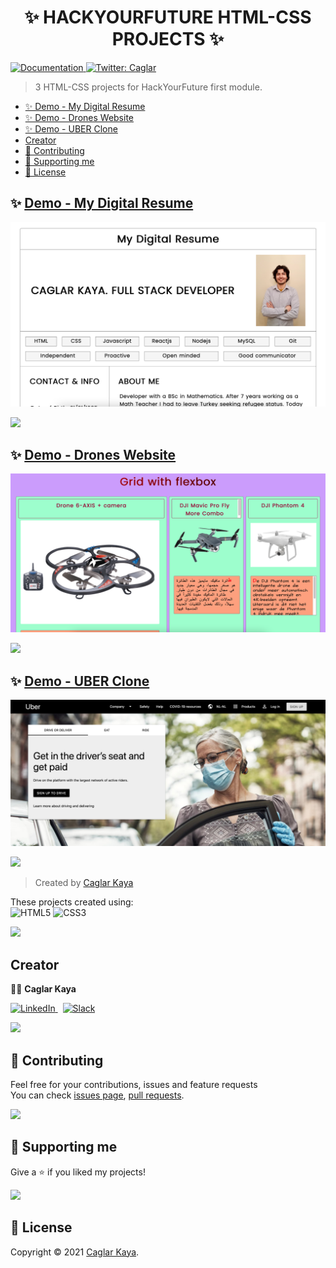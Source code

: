 <h1 align="center" id="top">✨ HACKYOURFUTURE HTML-CSS PROJECTS ✨</h1>

<p>
  <a href="https://github.com/caglar-kaya/HYF-Module-HTMLCSSGIT/blob/main/README.md" target="_blank">
    <img alt="Documentation" src="https://img.shields.io/badge/documentation-yes-brightgreen.svg" />
  </a>
  <a href="https://twitter.com/CaglarK16638237" target="_blank">
    <img alt="Twitter: Caglar" src="https://img.shields.io/twitter/follow/Caglar.svg?style=social" />
  </a>
</p>

> 3 HTML-CSS projects for HackYourFuture first module.

- [✨ Demo - My Digital Resume](#-demo---my-digital-resume)
- [✨ Demo - Drones Website](#-demo---drones-website)
- [✨ Demo - UBER Clone](#-demo---uber-clone)
- [Creator](#creator)
- [🤝 Contributing](#-contributing)
- [💝 Supporting me](#-supporting-me)
- [📝 License](#-license)

## ✨ [Demo - My Digital Resume](https://caglar-kaya.github.io/HYF-Module-HTMLCSSGIT/week1/)

<p id="-demo---my-digital-resume">
  <a href="https://caglar-kaya.github.io/HYF-Module-HTMLCSSGIT/week1/" target="_blank">
    <img alt="My Digital Resume" src="./img/my-digital-resume.png" />
  </a>
</p>

[![](https://img.shields.io/badge/back%20to%20top-%E2%86%A9-blue)](#top)

## ✨ [Demo - Drones Website](https://caglar-kaya.github.io/HYF-Module-HTMLCSSGIT/week2/drones-website/)

<p id="-demo---drones-website">
  <a href="https://caglar-kaya.github.io/HYF-Module-HTMLCSSGIT/week2/drones-website/" target="_blank">
    <img alt="Drones Website" src="./img/drones-website.png" />
  </a>
</p>

[![](https://img.shields.io/badge/back%20to%20top-%E2%86%A9-blue)](#top)

## ✨ [Demo - UBER Clone](https://caglar-kaya.github.io/HYF-Module-HTMLCSSGIT/week3/UBER-clone/)

<p id="-demo---uber-clone">
  <a href="https://caglar-kaya.github.io/HYF-Module-HTMLCSSGIT/week3/UBER-clone/" target="_blank">
    <img alt="UBER Clone" src="./img/uber-clone.png" />
  </a>
</p>

[![](https://img.shields.io/badge/back%20to%20top-%E2%86%A9-blue)](#top)

> Created by [Caglar Kaya](https://github.com/caglar-kaya)

These projects created using: <br> 
 ![HTML5](https://img.shields.io/badge/html5-%23E34F26.svg?style=for-the-badge&logo=html5&logoColor=white)
 ![CSS3](https://img.shields.io/badge/css3-%231572B6.svg?style=for-the-badge&logo=css3&logoColor=white)

[![](https://img.shields.io/badge/back%20to%20top-%E2%86%A9-blue)](#top)

## Creator

👨‍💻 **Caglar Kaya**

[![LinkedIn](https://img.shields.io/badge/linkedin-%230077B5.svg?style=for-the-badge&logo=linkedin&logoColor=white) ](https://www.linkedin.com/in/caglar-kaya/)
&nbsp;
[![Slack](https://img.shields.io/badge/Slack-4A154B?style=for-the-badge&logo=slack&logoColor=white)](https://caglar-kaya.slack.com)

[![](https://img.shields.io/badge/back%20to%20top-%E2%86%A9-blue)](#top)

## 🤝 Contributing

Feel free for your contributions, issues and feature requests <br>
You can check [issues page](https://github.com/caglar-kaya/HYF-Module-HTMLCSSGIT/issues), [pull requests](https://github.com/caglar-kaya/HYF-Module-HTMLCSSGIT/pulls).

[![](https://img.shields.io/badge/back%20to%20top-%E2%86%A9-blue)](#top)

## 💝 Supporting me

Give a ⭐️ if you liked my projects!

[![](https://img.shields.io/badge/back%20to%20top-%E2%86%A9-blue)](#top)

## 📝 License

Copyright © 2021 [Caglar Kaya](https://github.com/caglar-kaya).